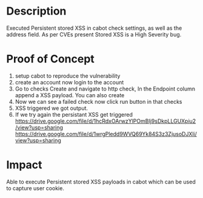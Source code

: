 # Description
Executed Persistent stored XSS in cabot check settings, as well as the address field. As per CVEs present Stored XSS is a High Severity bug.
# Proof of Concept 
1. setup cabot to reproduce the vulnerability
2. create an account now login to the account 
3. Go to checks Create and navigate to http check, In the Endpoint column append a XSS payload. You can also create 
4. Now we can see a failed check now click run button in that checks
5. XSS triggered we got output.
6. If we try again the persistant XSS get triggered
https://drive.google.com/file/d/1hcRdxOArwzYlPOmBIj9sDkpLLGUXpiu2/view?usp=sharing
https://drive.google.com/file/d/1wrgPledd9WVQ69Yk84S3z3ZjusoDJXli/view?usp=sharing
# Impact
Able to execute Persistent stored XSS payloads in cabot which can be used to capture user cookie. 